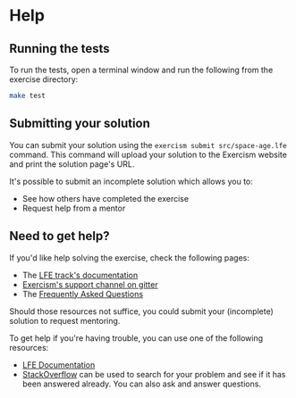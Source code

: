# Help

## Running the tests

To run the tests, open a terminal window and run the following from the exercise directory:

```sh
make test
```

## Submitting your solution

You can submit your solution using the `exercism submit src/space-age.lfe` command.
This command will upload your solution to the Exercism website and print the solution page's URL.

It's possible to submit an incomplete solution which allows you to:

- See how others have completed the exercise
- Request help from a mentor

## Need to get help?

If you'd like help solving the exercise, check the following pages:

- The [LFE track's documentation](https://exercism.org/docs/tracks/lfe)
- [Exercism's support channel on gitter](https://gitter.im/exercism/support)
- The [Frequently Asked Questions](https://exercism.org/docs/using/faqs)

Should those resources not suffice, you could submit your (incomplete) solution to request mentoring.

To get help if you're having trouble, you can use one of the following resources:

- [LFE Documentation](http://docs.lfe.io/)
- [StackOverflow](http://stackoverflow.com/questions/tagged/lfe) can be used to search for your problem and see if it has been answered already. You can also ask and answer questions.